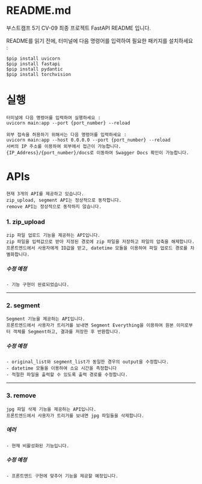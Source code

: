# README.md

부스트캠프 5기 CV-09 최종 프로젝트 FastAPI README 입니다.

README를 읽기 전에, 터미널에 다음 명령어를 입력하여 필요한 패키지를 설치하세요 :

    $pip install uvicorn
    $pip install fastapi
    $pip install pydantic
    $pip install torchvision

# 실행

    터미널에 다음 명령어를 입력하여 실행하세요 :
    uvicorn main:app --port {port_number} --reload
    
    외부 접속을 허용하기 위해서는 다음 명령어를 입력하세요 :
    uvicorn main:app --host 0.0.0.0 --port {port_number} --reload
    서버의 IP 주소를 이용하여 외부에서 접근이 가능합니다.
    {IP_Address}/{port_number}/docs로 이동하여 Swagger Docs 확인이 가능합니다.

# APIs

    현재 3개의 API를 제공하고 있습니다.
    zip_upload, segment API는 정상적으로 동작합니다.
    remove API는 정상적으로 동작하지 않습니다.

### 1. zip_upload

    zip 파일 업로드 기능을 제공하는 API입니다.
    zip 파일을 입력값으로 받아 지정된 경로에 zip 파일을 저장하고 파일의 압축을 해제합니다. 프론트엔드에서 사용자에게 ID값을 받고, datetime 모듈을 이용하여 파일 업로드 경로를 차별화합니다.

##### 수정 예정
    - 기능 구현이 완료되었습니다.
---
### 2. segment

    Segment 기능을 제공하는 API입니다.
    프론트엔드에서 사용자가 트리거를 보내면 Segment Everything을 이용하여 원본 이미로부터 객체를 Segment하고, 결과를 저장한 후 반환합니다.

##### 수정 예정
    - original_list와 segment_list가 동일한 경우의 output을 수정합니다.
    - datetime 모듈을 이용하여 소요 시간을 측정합니다
    - 적절한 파일을 출력할 수 있도록 출력 경로를 수정합니다.
---
### 3. remove

    jpg 파일 삭제 기능을 제공하는 API입니다.
    프론트엔드에서 사용자가 트리거를 보내면 jpg 파일들을 삭제합니다.

##### 에러
    - 현재 비활성화된 기능입니다.

##### 수정 예정
    - 프론트엔드 구현에 맞추어 기능을 제공할 예정입니다.